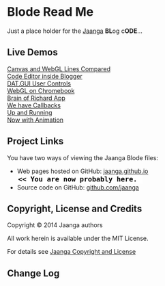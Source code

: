 Blode Read Me
==============

Just a place holder for the [Jaanga]( http://jaanga.com ) **BL**og c**ODE**...

## Live Demos

[Canvas and WebGL Lines Compared]( canvas-webgl-lines-compared/canvas-webgl-lines-compared.html )  
[Code Editor inside Blogger]( code-editor-inside-blogger/code-editor-inside-blogger.html )  
[DAT.GUI User Controls]( dat.gui/dat.gui.html )  
[WebGL on Chromebook]( webgl-on-chromebook/webgl-on-chromebook.html)  
[Brain of Richard App]( brain-of-richard-app/brain-of-richard-app.html )  
[We have Callbacks]( we-have-callbacks/index.html )  
[Up and Running]( up-and-running/up-and-running.html )  
[Now with Animation]( now-with-animation/index.html )  


## Project Links

You have two ways of viewing the Jaanga Blode files:

* Web pages hosted on GitHub: [jaanga.github.io]( http://jaanga.github.io/blode/ "view the files as apps." ) <input value="<< You are now probably here." size=28 style="font:bold 12pt monospace;border-width:0;" >  
* Source code on GitHub: [github.com/jaanga]( https://github.com/jaanga/blode/ "View the files as source code." ) <scan style=display:none ><< You are now probably here.</scan>


## Copyright, License and Credits
Copyright &copy; 2014 Jaanga authors

All work herein is available under the MIT License.  

For details see [Jaanga Copyright and License](http://jaanga.github.io/libs/jaanga-copyright-and-mit-license.md)


## Change Log